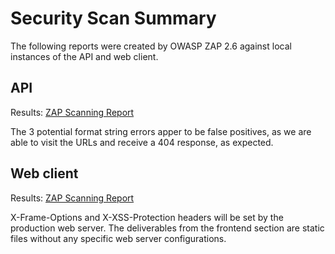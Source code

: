 # Security Scan Summary

The following reports were created by OWASP ZAP 2.6 against local instances of the API and web client.

## API

Results: [ZAP Scanning Report](api.pdf) 

The 3 potential format string errors apper to be false positives, as we are able to visit the URLs and receive a 404 response, as expected.

## Web client

Results: [ZAP Scanning Report](frontend.pdf)

X-Frame-Options and X-XSS-Protection headers will be set by the production web server. The deliverables from the frontend section are static files without any specific web server configurations.
